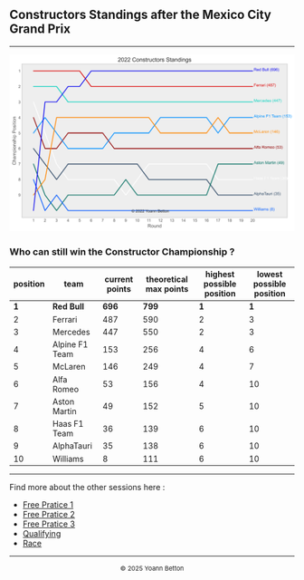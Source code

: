 ## Constructors Standings after the Mexico City Grand Prix

---

<img src="/output/2022-10-30_Mexico_City_Grand_Prix/constructors_standings_championship_white.svg?raw=true"/>

### Who can still win the Constructor Championship ?

| position | team           | current points | theoretical max points | highest possible position | lowest possible position |
| -------- | -------------- | -------------- | ---------------------- | ------------------------- | ------------------------ |
| **1**        | **Red Bull**       | **696**            | **799**                    | **1**                         | **1**                        |
| 2        | Ferrari        | 487            | 590                    | 2                         | 3                        |
| 3        | Mercedes       | 447            | 550                    | 2                         | 3                        |
| 4        | Alpine F1 Team | 153            | 256                    | 4                         | 6                        |
| 5        | McLaren        | 146            | 249                    | 4                         | 7                        |
| 6        | Alfa Romeo     | 53             | 156                    | 4                         | 10                       |
| 7        | Aston Martin   | 49             | 152                    | 5                         | 10                       |
| 8        | Haas F1 Team   | 36             | 139                    | 6                         | 10                       |
| 9        | AlphaTauri     | 35             | 138                    | 6                         | 10                       |
| 10       | Williams       | 8              | 111                    | 6                         | 10                       |

---

Find more about the other sessions here :
  - [Free Pratice 1](/page/FP1/2022-10-30_Mexico_City_Grand_Prix)  
  - [Free Pratice 2](/page/FP2/2022-10-30_Mexico_City_Grand_Prix) 
  - [Free Pratice 3](/page/FP3/2022-10-30_Mexico_City_Grand_Prix)
  - [Qualifying](/page/Qualifying/2022-10-30_Mexico_City_Grand_Prix) 
  - [Race](/page/Race/2022-10-30_Mexico_City_Grand_Prix)

---

<div style="text-align: center">
  <p style="font-size:11px">&copy; 2025 Yoann Betton</p>
</div>

<!-- ---

<p style="font-size:11px">Page generated from <a href="https://github.com/yoannbtn/yoannbtn.github.io">github.com/yoannbtn</a>.</p> -->
